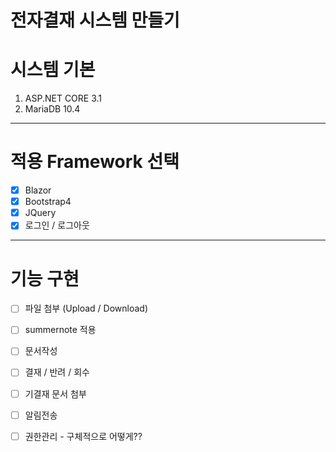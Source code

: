 # 전자결재 시스템 만들기

# 시스템 기본
1. ASP.NET CORE 3.1
2. MariaDB 10.4
----------------------------------------------------------------------------------------

# 적용 Framework 선택
- [x] Blazor
- [x] Bootstrap4
- [x] JQuery
- [x] 로그인 / 로그아웃
----------------------------------------------------------------------------------------

# 기능 구현
- [ ] 파일 첨부 (Upload / Download)
- [ ] summernote 적용

- [ ] 문서작성
- [ ] 결재 / 반려 / 회수
- [ ] 기결재 문서 첨부
- [ ] 알림전송
- [ ] 권한관리 - 구체적으로 어떻게??
